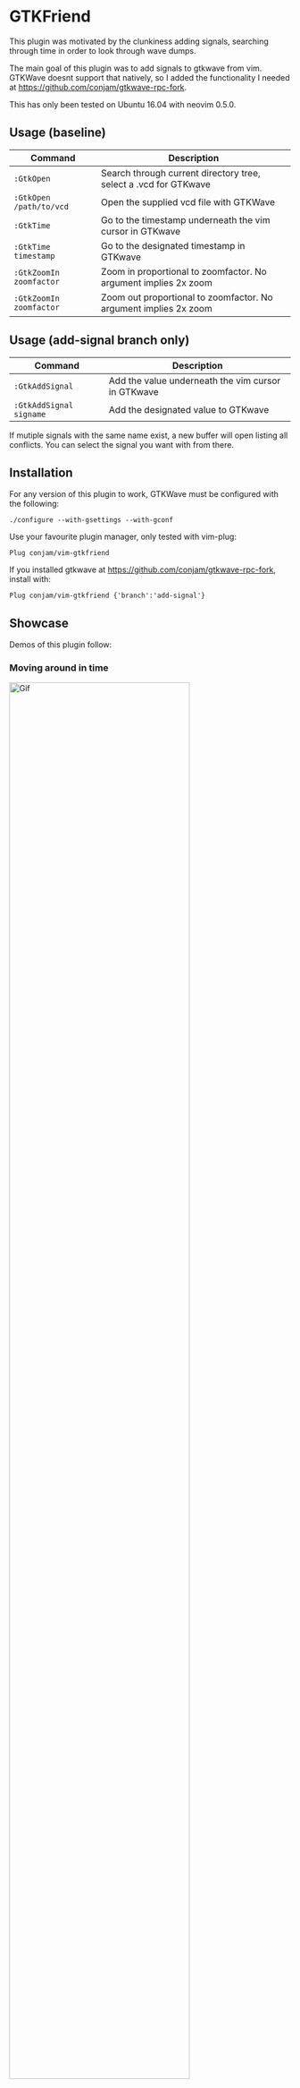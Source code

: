 # GTKFriend

This plugin was motivated by the clunkiness adding signals, searching through time in order to look through wave dumps.

The main goal of this plugin was to add signals to gtkwave from vim. GTKWave doesnt support that natively, so I added the functionality I needed at https://github.com/conjam/gtkwave-rpc-fork.

This has only been tested on Ubuntu 16.04 with neovim 0.5.0.


## Usage (baseline)

| Command                              | Description                                                          |
|--------------------------------------|----------------------------------------------------------------------|
| `:GtkOpen`                           | Search through current directory tree, select a .vcd for GTKwave     |
| `:GtkOpen /path/to/vcd`              | Open the supplied vcd file with GTKWave                              |
| `:GtkTime`                           | Go to the timestamp underneath the vim cursor in GTKwave             |
| `:GtkTime timestamp`                 | Go to the designated timestamp in GTKwave                            |
| `:GtkZoomIn zoomfactor`              | Zoom in proportional to zoomfactor. No argument implies 2x zoom      |
| `:GtkZoomIn zoomfactor`              | Zoom out proportional to zoomfactor. No argument implies 2x zoom     |





## Usage (add-signal branch only)

| Command                              | Description                                                          |
|--------------------------------------|----------------------------------------------------------------------|
| `:GtkAddSignal`                      | Add the value underneath the vim cursor in GTKwave                   |
| `:GtkAddSignal signame`              | Add the designated value to GTKwave                                  |

If mutiple signals with the same name exist, a new buffer will open listing all conflicts. You can select the signal you want with <Enter> from there.

## Installation 

For any version of this plugin to work, GTKWave must be configured with the following:

`./configure --with-gsettings --with-gconf`


Use your favourite plugin manager, only tested with vim-plug:

`Plug conjam/vim-gtkfriend `

If you installed gtkwave at https://github.com/conjam/gtkwave-rpc-fork, install with:

`Plug conjam/vim-gtkfriend {'branch':'add-signal'} `



## Showcase
Demos of this plugin follow:

### Moving around in time



<img alt="Gif" src="https://user-images.githubusercontent.com/10491155/68999539-7ab13200-088f-11ea-9f36-90706d92f68d.gif" width="80%" />

### Opening GTkWave from vim

<img alt="Gif" src="https://user-images.githubusercontent.com/10491155/68999563-d67bbb00-088f-11ea-9f48-cec3859097b6.gif" width="80%" />

### Adding signals (add-signal branch only!)

<img alt="Gif" src="https://user-images.githubusercontent.com/10491155/68999570-03c86900-0890-11ea-9d34-f539d1b13b57.gif" width="80%" />

